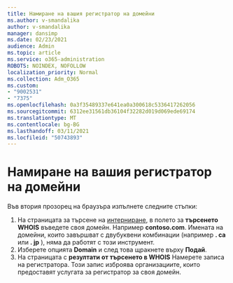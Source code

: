 ```yaml
---
title: Намиране на вашия регистратор на домейни
ms.author: v-smandalika
author: v-smandalika
manager: dansimp
ms.date: 02/23/2021
audience: Admin
ms.topic: article
ms.service: o365-administration
ROBOTS: NOINDEX, NOFOLLOW
localization_priority: Normal
ms.collection: Adm_O365
ms.custom:
- "9002531"
- "7375"
ms.openlocfilehash: 0a3f35489337e641ea0a300618c5336417262056
ms.sourcegitcommit: 6312ee31561db36104f32282d019d069ede69174
ms.translationtype: MT
ms.contentlocale: bg-BG
ms.lasthandoff: 03/11/2021
ms.locfileid: "50743893"
---
```

# <a name="find-your-domain-registrar"></a>Намиране на вашия регистратор на домейни

Във втория прозорец на браузъра изпълнете следните стъпки:

1. На страницата за търсене на [интерниране](https://lookup.icann.org/), в полето за **търсенето WHOIS** въведете своя домейн. Например **contoso.com**. Имената на домейни, които завършват с двубуквени комбинации (например **. ca** или **. jp** ), няма да работят с този инструмент.
2. Изберете опцията **Domain** и след това щракнете върху **Подай**.
3. На страницата с **резултати от търсенето в WHOIS** Намерете записа на регистратора. Този запис изброява организациите, които предоставят услугата за регистратор за своя домейн.
